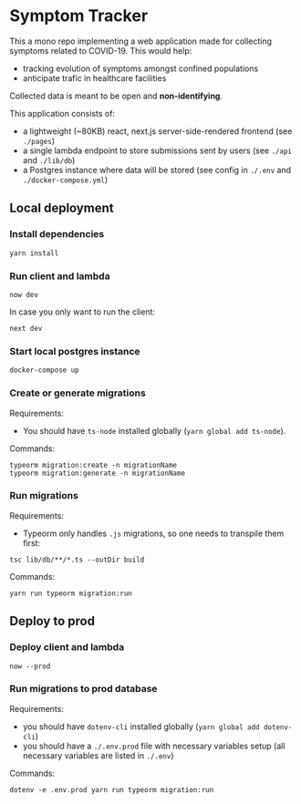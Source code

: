 # Symptom Tracker

This a mono repo implementing a web application made for collecting symptoms related to COVID-19.
This would help:

- tracking evolution of symptoms amongst confined populations
- anticipate trafic in healthcare facilities

Collected data is meant to be open and **non-identifying**.

This application consists of:

- a lightweight (~80KB) react, next.js server-side-rendered frontend (see `./pages`)
- a single lambda endpoint to store submissions sent by users (see `./api` and `./lib/db`)
- a Postgres instance where data will be stored (see config in `./.env` and `./docker-compose.yml`)

## Local deployment

### Install dependencies

```
yarn install
```

### Run client and lambda

```
now dev
```

In case you only want to run the client:

```
next dev
```

### Start local postgres instance

```
docker-compose up
```

### Create or generate migrations

Requirements:

- You should have `ts-node` installed globally (`yarn global add ts-node`).

Commands:

```
typeorm migration:create -n migrationName
typeorm migration:generate -n migrationName
```

### Run migrations

Requirements:

- Typeorm only handles `.js` migrations, so one needs to transpile them first:

```
tsc lib/db/**/*.ts --outDir build
```

Commands:

```
yarn run typeorm migration:run
```

## Deploy to prod

### Deploy client and lambda

```
now --prod
```

### Run migrations to prod database

Requirements:

- you should have `dotenv-cli` installed globally (`yarn global add dotenv-cli`)
- you should have a `./.env.prod` file with necessary variables setup (all necessary variables are listed in `./.env`)

Commands:

```
dotenv -e .env.prod yarn run typeorm migration:run
```
